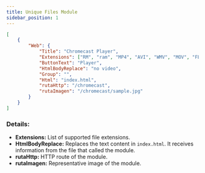 ```yaml
---
title: Unique Files Module
sidebar_position: 1
---
```


```json title="clepnid.json example:"
[
    {
        "Web": {
            "Title": "Chromecast Player",
            "Extensions": ["RM", "ram", "MP4", "AVI", "WMV", "MOV", "FLV", "OGG", "WEBM", "MKV"],
            "ButtonText": "Player",
            "HtmlBodyReplace": "no video",
            "Group": "",
            "Html": "index.html",
            "rutaHttp": "/chromecast",
            "rutaImagen": "/chromecast/sample.jpg"
        }
    }
]
```

### Details:  
- **Extensions:** List of supported file extensions.
- **HtmlBodyReplace:** Replaces the text content in `index.html`. It receives information from the file that called the module.  
- **rutaHttp:** HTTP route of the module.
- **rutaImagen:** Representative image of the module.  